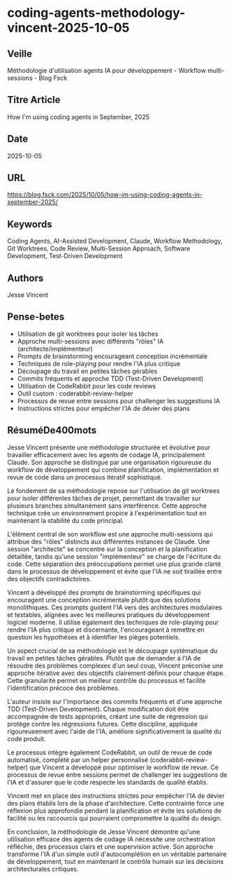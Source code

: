 # coding-agents-methodology-vincent-2025-10-05
## Veille
Méthodologie d'utilisation agents IA pour développement - Workflow multi-sessions - Blog Fsck
## Titre Article
How I'm using coding agents in September, 2025
## Date
2025-10-05
## URL
https://blog.fsck.com/2025/10/05/how-im-using-coding-agents-in-september-2025/
## Keywords
Coding Agents, AI-Assisted Development, Claude, Workflow Methodology, Git Worktrees, Code Review, Multi-Session Approach, Software Development, Test-Driven Development
## Authors
Jesse Vincent
## Pense-betes
- Utilisation de git worktrees pour isoler les tâches
- Approche multi-sessions avec différents "rôles" IA (architecte/implémenteur)
- Prompts de brainstorming encourageant conception incrémentale
- Techniques de role-playing pour rendre l'IA plus critique
- Découpage du travail en petites tâches gérables
- Commits fréquents et approche TDD (Test-Driven Development)
- Utilisation de CodeRabbit pour les code reviews
- Outil custom : coderabbit-review-helper
- Processus de revue entre sessions pour challenger les suggestions IA
- Instructions strictes pour empêcher l'IA de dévier des plans
## RésuméDe400mots
Jesse Vincent présente une méthodologie structurée et évolutive pour travailler efficacement avec les agents de codage IA, principalement Claude. Son approche se distingue par une organisation rigoureuse du workflow de développement qui combine planification, implémentation et revue de code dans un processus itératif sophistiqué.

Le fondement de sa méthodologie repose sur l'utilisation de git worktrees pour isoler différentes tâches de projet, permettant de travailler sur plusieurs branches simultanément sans interférence. Cette approche technique crée un environnement propice à l'expérimentation tout en maintenant la stabilité du code principal.

L'élément central de son workflow est une approche multi-sessions qui attribue des "rôles" distincts aux différentes instances de Claude. Une session "architecte" se concentre sur la conception et la planification détaillée, tandis qu'une session "implémenteur" se charge de l'écriture du code. Cette séparation des préoccupations permet une plus grande clarté dans le processus de développement et évite que l'IA ne soit tiraillée entre des objectifs contradictoires.

Vincent a développé des prompts de brainstorming spécifiques qui encouragent une conception incrémentale plutôt que des solutions monolithiques. Ces prompts guident l'IA vers des architectures modulaires et testables, alignées avec les meilleures pratiques du développement logiciel moderne. Il utilise également des techniques de role-playing pour rendre l'IA plus critique et discernante, l'encourageant à remettre en question les hypothèses et à identifier les pièges potentiels.

Un aspect crucial de sa méthodologie est le découpage systématique du travail en petites tâches gérables. Plutôt que de demander à l'IA de résoudre des problèmes complexes d'un seul coup, Vincent préconise une approche itérative avec des objectifs clairement définis pour chaque étape. Cette granularité permet un meilleur contrôle du processus et facilite l'identification précoce des problèmes.

L'auteur insiste sur l'importance des commits fréquents et d'une approche TDD (Test-Driven Development). Chaque modification doit être accompagnée de tests appropriés, créant une suite de régression qui protège contre les régressions futures. Cette discipline, appliquée rigoureusement avec l'aide de l'IA, améliore significativement la qualité du code produit.

Le processus intègre également CodeRabbit, un outil de revue de code automatisé, complété par un helper personnalisé (coderabbit-review-helper) que Vincent a développé pour optimiser le workflow de revue. Ce processus de revue entre sessions permet de challenger les suggestions de l'IA et d'assurer que le code respecte les standards de qualité établis.

Vincent met en place des instructions strictes pour empêcher l'IA de dévier des plans établis lors de la phase d'architecture. Cette contrainte force une réflexion plus approfondie pendant la planification et évite les solutions de facilité ou les raccourcis qui pourraient compromettre la qualité du design.

En conclusion, la méthodologie de Jesse Vincent démontre qu'une utilisation efficace des agents de codage IA nécessite une orchestration réfléchie, des processus clairs et une supervision active. Son approche transforme l'IA d'un simple outil d'autocomplétion en un véritable partenaire de développement, tout en maintenant le contrôle humain sur les décisions architecturales critiques.
